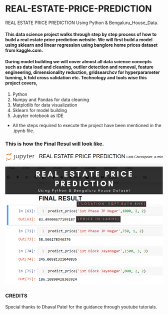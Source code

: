 # REAL-ESTATE-PRICE-PREDICTION
REAL ESTATE PRICE PREDICTION Using Python &amp; Bengaluru_House_Data.


#### This data science project walks through step by step process of how to build a real estate price prediction website. We will first build a model using sklearn and linear regression using banglore home prices dataset from kaggle.com.
#### During model building we will cover almost all data science concepts such as data load and cleaning, outlier detection and removal, feature engineering, dimensionality reduction, gridsearchcv for hyperparameter tunning, k fold cross validation etc. Technology and tools wise this project covers,
1. Python
2. Numpy and Pandas for data cleaning
3. Matplotlib for data visualization
4. Sklearn for model building
5. Jupyter notebook as IDE

* All the steps required to execute the project have been mentioned in the .ipynb file.

### This is how the Final Resul will look like.
![](RESULT.png)

### CREDITS
Special thanks to Dhaval Patel for the guidance through youtube tutorials.
